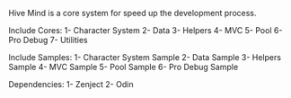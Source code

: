 Hive Mind is a core system for speed up the development process.

Include Cores:
  1- Character System
  2- Data
  3- Helpers
  4- MVC
  5- Pool
  6- Pro Debug
  7- Utilities

Include Samples:
  1- Character System Sample
  2- Data Sample
  3- Helpers Sample
  4- MVC Sample
  5- Pool Sample
  6- Pro Debug Sample

Dependencies:
  1- Zenject
  2- Odin
